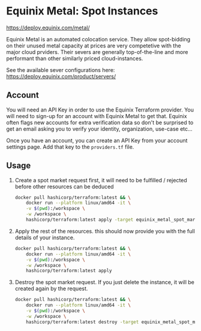 # Equinix Metal: Spot Instances

https://deploy.equinix.com/metal/

Equinix Metal is an automated colocation service. They allow spot-bidding on their unused metal capacity at prices are very competetive with the major cloud prviders. Their severs are generally top-of-the-line and more performant than other similarly priced cloud-instances. 

See the available sever configurations here: https://deploy.equinix.com/product/servers/

## Account

You will need an API Key in order to use the Equinix Terraform provider. You will need to sign-up for an account with Equinix Metal to get that.
Equinix often flags new accounts for extra verification data so don't be surprised to get an email asking you to verify your identity, organization, use-case etc...

Once you have an account, you can create an API Key from your account settings page. Add that key to the `providers.tf` file.

## Usage

1. Create a spot market request first, it will need to be fulfilled / rejected before other resources can be deduced

    ```bash
    docker pull hashicorp/terraform:latest && \
        docker run --platform linux/amd64 -it \
        -v $(pwd):/workspace \
        -w /workspace \
        hashicorp/terraform:latest apply -target equinix_metal_spot_market_request.req
    ```

2. Apply the rest of the resources. this should now provide you with the full details of your instance.

    ```bash
    docker pull hashicorp/terraform:latest && \
        docker run --platform linux/amd64 -it \
        -v $(pwd):/workspace \
        -w /workspace \
        hashicorp/terraform:latest apply
    ```

3. Destroy the spot market request. If you just delete the instance, it will be created again by the request.

    ```bash
    docker pull hashicorp/terraform:latest && \
        docker run --platform linux/amd64 -it \
        -v $(pwd):/workspace \
        -w /workspace \
        hashicorp/terraform:latest destroy -target equinix_metal_spot_market_request.req
    ```

